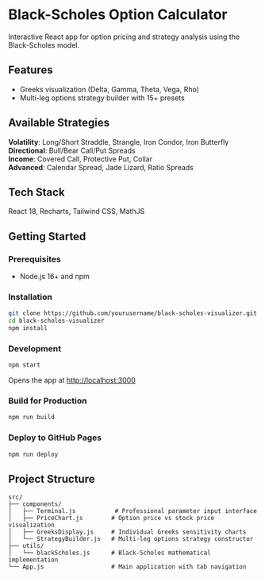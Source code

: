 # Black-Scholes Option Calculator

Interactive React app for option pricing and strategy analysis using the Black-Scholes model.

## Features

- Greeks visualization (Delta, Gamma, Theta, Vega, Rho) 
- Multi-leg options strategy builder with 15+ presets

## Available Strategies

**Volatility**: Long/Short Straddle, Strangle, Iron Condor, Iron Butterfly  
**Directional**: Bull/Bear Call/Put Spreads  
**Income**: Covered Call, Protective Put, Collar  
**Advanced**: Calendar Spread, Jade Lizard, Ratio Spreads

## Tech Stack

React 18, Recharts, Tailwind CSS, MathJS

## Getting Started

### Prerequisites
- Node.js 16+ and npm

### Installation
```bash
git clone https://github.com/yourusername/black-scholes-visualizer.git
cd black-scholes-visualizer
npm install
```

### Development
```bash
npm start
```
Opens the app at [http://localhost:3000](http://localhost:3000)

### Build for Production
```bash
npm run build
```

### Deploy to GitHub Pages
```bash
npm run deploy
```

## Project Structure

```
src/
├── components/
│   ├── Terminal.js           # Professional parameter input interface
│   ├── PriceChart.js        # Option price vs stock price visualization
│   ├── GreeksDisplay.js     # Individual Greeks sensitivity charts
│   └── StrategyBuilder.js   # Multi-leg options strategy constructor
├── utils/
│   └── blackScholes.js      # Black-Scholes mathematical implementation
└── App.js                   # Main application with tab navigation
```

